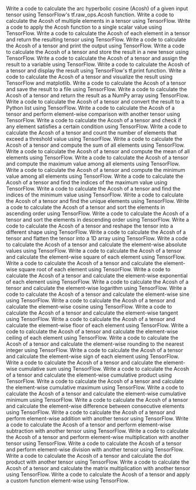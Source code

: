 Write a code to calculate the arc hyperbolic cosine (Acosh) of a given input tensor using TensorFlow's tf.raw_ops.Acosh function.
Write a code to calculate the Acosh of multiple elements in a tensor using TensorFlow.
Write a code to apply the Acosh function to a single scalar value using TensorFlow.
Write a code to calculate the Acosh of each element in a tensor and return the resulting tensor using TensorFlow.
Write a code to calculate the Acosh of a tensor and print the output using TensorFlow.
Write a code to calculate the Acosh of a tensor and store the result in a new tensor using TensorFlow.
Write a code to calculate the Acosh of a tensor and assign the result to a variable using TensorFlow.
Write a code to calculate the Acosh of a tensor and display the result using TensorFlow's tf.print function.
Write a code to calculate the Acosh of a tensor and visualize the result using TensorFlow and matplotlib.
Write a code to calculate the Acosh of a tensor and save the result to a file using TensorFlow.
Write a code to calculate the Acosh of a tensor and return the result as a NumPy array using TensorFlow.
Write a code to calculate the Acosh of a tensor and convert the result to a Python list using TensorFlow.
Write a code to calculate the Acosh of a tensor and perform element-wise comparison with another tensor using TensorFlow.
Write a code to calculate the Acosh of a tensor and check if any element satisfies a certain condition using TensorFlow.
Write a code to calculate the Acosh of a tensor and count the number of elements that exceed a threshold value using TensorFlow.
Write a code to calculate the Acosh of a tensor and compute the sum of all elements using TensorFlow.
Write a code to calculate the Acosh of a tensor and compute the mean of all elements using TensorFlow.
Write a code to calculate the Acosh of a tensor and compute the maximum value among all elements using TensorFlow.
Write a code to calculate the Acosh of a tensor and compute the minimum value among all elements using TensorFlow.
Write a code to calculate the Acosh of a tensor and find the indices of the maximum value using TensorFlow.
Write a code to calculate the Acosh of a tensor and find the indices of the minimum value using TensorFlow.
Write a code to calculate the Acosh of a tensor and find the unique elements using TensorFlow.
Write a code to calculate the Acosh of a tensor and sort the elements in ascending order using TensorFlow.
Write a code to calculate the Acosh of a tensor and sort the elements in descending order using TensorFlow.
Write a code to calculate the Acosh of a tensor and reshape the tensor into a different shape using TensorFlow.
Write a code to calculate the Acosh of a tensor and flatten the tensor into a 1D array using TensorFlow.
Write a code to calculate the Acosh of a tensor and calculate the element-wise absolute values using TensorFlow.
Write a code to calculate the Acosh of a tensor and calculate the element-wise square of each element using TensorFlow.
Write a code to calculate the Acosh of a tensor and calculate the element-wise square root of each element using TensorFlow.
Write a code to calculate the Acosh of a tensor and calculate the element-wise exponential of each element using TensorFlow.
Write a code to calculate the Acosh of a tensor and calculate the element-wise logarithm using TensorFlow.
Write a code to calculate the Acosh of a tensor and calculate the element-wise sine using TensorFlow.
Write a code to calculate the Acosh of a tensor and calculate the element-wise cosine using TensorFlow.
Write a code to calculate the Acosh of a tensor and calculate the element-wise tangent using TensorFlow.
Write a code to calculate the Acosh of a tensor and calculate the element-wise floor of each element using TensorFlow.
Write a code to calculate the Acosh of a tensor and calculate the element-wise ceiling of each element using TensorFlow.
Write a code to calculate the Acosh of a tensor and calculate the element-wise rounding to the nearest integer using TensorFlow.
Write a code to calculate the Acosh of a tensor and calculate the element-wise sign of each element using TensorFlow.
Write a code to calculate the Acosh of a tensor and calculate the element-wise cumulative sum using TensorFlow.
Write a code to calculate the Acosh of a tensor and calculate the element-wise cumulative product using TensorFlow.
Write a code to calculate the Acosh of a tensor and calculate the element-wise cumulative maximum using TensorFlow.
Write a code to calculate the Acosh of a tensor and calculate the element-wise cumulative minimum using TensorFlow.
Write a code to calculate the Acosh of a tensor and calculate the element-wise difference between consecutive elements using TensorFlow.
Write a code to calculate the Acosh of a tensor and perform element-wise addition with another tensor using TensorFlow.
Write a code to calculate the Acosh of a tensor and perform element-wise subtraction with another tensor using TensorFlow.
Write a code to calculate the Acosh of a tensor and perform element-wise multiplication with another tensor using TensorFlow.
Write a code to calculate the Acosh of a tensor and perform element-wise division with another tensor using TensorFlow.
Write a code to calculate the Acosh of a tensor and calculate the dot product with another tensor using TensorFlow.
Write a code to calculate the Acosh of a tensor and calculate the matrix multiplication with another tensor using TensorFlow.
Write a code to calculate the Acosh of a tensor and apply a custom function element-wise using TensorFlow.